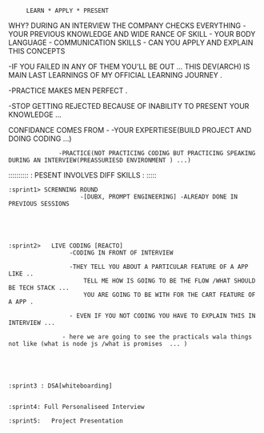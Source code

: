          LEARN * APPLY * PRESENT 
WHY? 
    DURING AN INTERVIEW THE COMPANY CHECKS EVERYTHING 
      -YOUR PREVIOUS KNOWLEDGE AND WIDE RANCE OF SKILL 
      - YOUR BODY LANGUAGE 
      - COMMUNICATION SKILLS
      - CAN YOU APPLY AND EXPLAIN THIS CONCEPTS

-IF YOU FAILED IN ANY OF THEM YOU'LL BE OUT ...
THIS DEV(ARCH) IS MAIN LAST LEARNINGS OF MY OFFICIAL LEARNING  JOURNEY . 


-PRACTICE MAKES MEN PERFECT . 


-STOP GETTING REJECTED BECAUSE OF INABILITY TO PRESENT YOUR KNOWLEDGE ...



CONFIDANCE COMES FROM -
                  -YOUR EXPERTIESE(BUILD PROJECT AND DOING CODING ...)  
                 
                  -PRACTICE(NOT PRACTICING CODING BUT PRACTICING SPEAKING DURING AN INTERVIEW(PREASSURIESD ENVIRONMENT ) ...)







:::::::::: : PESENT INVOLVES DIFF SKILLS : :::::
                 
    :sprint1> SCRENNING ROUND
                        -[DUBX, PROMPT ENGINEERING] -ALREADY DONE IN PREVIOUS SESSIONS 



                

    :sprint2>   LIVE CODING [REACTO]
                     -CODING IN FRONT OF INTERVIEW 
                  
                     -THEY TELL YOU ABOUT A PARTICULAR FEATURE OF A APP LIKE ..
                         TELL ME HOW IS GOING TO BE THE FLOW /WHAT SHOULD BE TECH STACK ...
                         YOU ARE GOING TO BE WITH FOR THE CART FEATURE OF A APP .
                  
                     - EVEN IF YOU NOT CODING YOU HAVE TO EXPLAIN THIS IN INTERVIEW ... 
                  
                   - here we are going to see the practicals wala things not like (what is node js /what is promises  ... )
    




    :sprint3 : DSA[whiteboarding]


    :sprint4: Full Personaliseed Interview 
 
    :sprint5:   Project Presentation 

    
